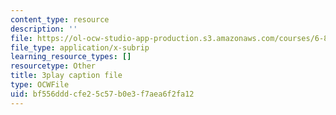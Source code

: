 ```yaml
---
content_type: resource
description: ''
file: https://ol-ocw-studio-app-production.s3.amazonaws.com/courses/6-890-algorithmic-lower-bounds-fun-with-hardness-proofs-fall-2014/bf556dddcfe25c57b0e3f7aea6f2fa12_ogbjia9gp34.vtt
file_type: application/x-subrip
learning_resource_types: []
resourcetype: Other
title: 3play caption file
type: OCWFile
uid: bf556ddd-cfe2-5c57-b0e3-f7aea6f2fa12
---
```

